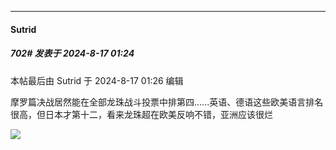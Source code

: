 ﻿
*****

####  Sutrid  
##### 702#       发表于 2024-8-17 01:24

 本帖最后由 Sutrid 于 2024-8-17 01:26 编辑 

摩罗篇决战居然能在全部龙珠战斗投票中排第四......英语、德语这些欧美语言排名很高，但日本才第十二，看来龙珠超在欧美反响不错，亚洲应该很烂

<img src="https://img.feixue.cloud/2024/08/17/118b219b8c798.jpg" referrerpolicy="no-referrer">

